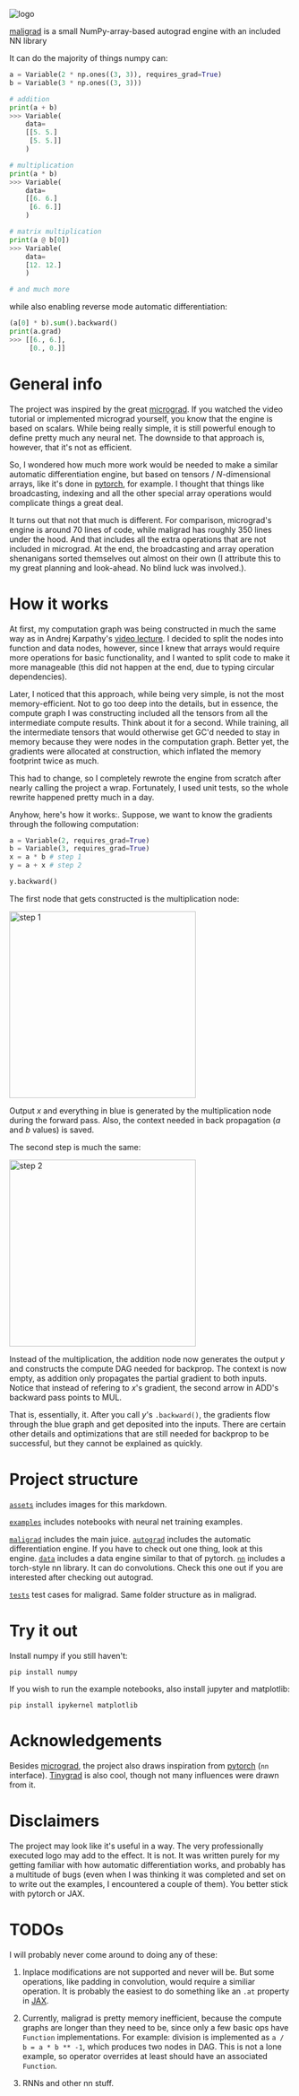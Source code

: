 ![logo](assets/logo.svg)

[maligrad](https://maps.app.goo.gl/kZGt592YTsWSrcWA9) is a small NumPy-array-based autograd engine with an included NN library

It can do the majority of things numpy can:

```py
a = Variable(2 * np.ones((3, 3)), requires_grad=True)
b = Variable(3 * np.ones((3, 3)))

# addition
print(a + b)
>>> Variable(
    data=
    [[5. 5.]
     [5. 5.]]
    )

# multiplication
print(a * b)
>>> Variable(
    data=
    [[6. 6.]
     [6. 6.]]
    )

# matrix multiplication
print(a @ b[0])
>>> Variable(
    data=
    [12. 12.]
    )

# and much more
```

while also enabling reverse mode automatic differentiation:

```py
(a[0] * b).sum().backward()
print(a.grad)
>>> [[6., 6.],
     [0., 0.]]
```

# General info

The project was inspired by the great [micrograd](https://github.com/karpathy/micrograd).
If you watched the video tutorial or implemented micrograd yourself, you know that the engine is based on scalars.
While being really simple, it is still powerful enough to define pretty much any neural net.
The downside to that approach is, however, that it's not as efficient.

So, I wondered how much more work would be needed to make a similar automatic differentiation engine, but based on tensors / $N$-dimensional arrays, like it's done in [pytorch](https://github.com/pytorch/pytorch), for example.
I thought that things like broadcasting, indexing and all the other special array operations would complicate things a great deal.

It turns out that not that much is different.
For comparison, micrograd's engine is around 70 lines of code, while maligrad has roughly 350 lines under the hood.
And that includes all the extra operations that are not included in micrograd.
At the end, the broadcasting and array operation shenanigans sorted themselves out almost on their own (I attribute this to my great planning and look-ahead. No blind luck was involved.).

# How it works

At first, my computation graph was being constructed in much the same way as in Andrej Karpathy's [video lecture](https://www.youtube.com/watch?v=VMj-3S1tku0).
I decided to split the nodes into function and data nodes, however, since I knew that arrays would require more operations for basic functionality, and I wanted to split code to make it more manageable (this did not happen at the end, due to typing circular dependencies).

Later, I noticed that this approach, while being very simple, is not the most memory-efficient.
Not to go too deep into the details, but in essence, the compute graph I was constructing included all the tensors from all the intermediate compute results.
Think about it for a second.
While training, all the intermediate tensors that would otherwise get GC'd needed to stay in memory because they were nodes in the computation graph.
Better yet, the gradients were allocated at construction, which inflated the memory footprint twice as much.

This had to change, so I completely rewrote the engine from scratch after nearly calling the project a wrap.
Fortunately, I used unit tests, so the whole rewrite happened pretty much in a day.

Anyhow, here's how it works:.
Suppose, we want to know the gradients through the following computation:
```py
a = Variable(2, requires_grad=True)
b = Variable(3, requires_grad=True)
x = a * b # step 1
y = a + x # step 2

y.backward()
```
The first node that gets constructed is the multiplication node:

<img src="assets/step1.png" alt="step 1" width=333>

Output $x$ and everything in blue is generated by the multiplication node during the forward pass.
Also, the context needed in back propagation ($a$ and $b$ values) is saved.

The second step is much the same:

<img src="assets/step2.png" alt="step 2" width=333>

Instead of the multiplication, the addition node now generates the output $y$ and constructs the compute DAG needed for backprop.
The context is now empty, as addition only propagates the partial gradient to both inputs.
Notice that instead of refering to $x$'s gradient, the second arrow in ADD's backward pass points to MUL.

That is, essentially, it.
After you call $y$'s `.backward()`, the gradients flow through the blue graph and get deposited into the inputs.
There are certain other details and optimizations that are still needed for backprop to be successful, but they cannot be explained as quickly.

# Project structure

[`assets`](assets/) includes images for this markdown.

[`examples`](examples/) includes notebooks with neural net training examples.

[`maligrad`](maligrad/) includes the main juice.
[`autograd`](maligrad/autograd/) includes the automatic differentiation engine. If you have to check out one thing, look at this engine.
[`data`](maligrad/data/) includes a data engine similar to that of pytorch.
[`nn`](maligrad/nn/) includes a torch-style nn library. It can do convolutions. Check this one out if you are interested after checking out autograd.

[`tests`](tests/) test cases for maligrad. Same folder structure as in maligrad.

# Try it out

Install numpy if you still haven't:
```
pip install numpy
```

If you wish to run the example notebooks, also install jupyter and matplotlib:
```
pip install ipykernel matplotlib
```

# Acknowledgements

Besides [micrograd](https://github.com/karpathy/micrograd), the project also draws inspiration from [pytorch](https://github.com/pytorch/pytorch) (`nn` interface).
[Tinygrad](https://github.com/tinygrad/tinygrad) is also cool, though not many influences were drawn from it.

# Disclaimers

The project may look like it's useful in a way.
The very professionally executed logo may add to the effect.
It is not.
It was written purely for my getting familiar with how automatic differentiation works, and probably has a multitude of bugs (even when I was thinking it was completed and set on to write out the examples, I encountered a couple of them).
You better stick with pytorch or JAX.

# TODOs

I will probably never come around to doing any of these:

1) Inplace modifications are not supported and never will be. But some operations, like padding in convolution, would require a similiar operation.
It is probably the easiest to do something like an `.at` property in [JAX](https://jax.readthedocs.io/en/latest/_autosummary/jax.numpy.ndarray.at.html).

2) Currently, maligrad is pretty memory inefficient, because the compute graphs are longer than they need to be, since only a few basic ops have `Function` implementations. For example: division is implemented as `a / b = a * b ** -1`, which produces two nodes in DAG. This is not a lone example, so operator overrides at least should have an associated `Function`.

3) RNNs and other nn stuff.
